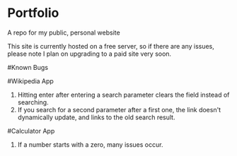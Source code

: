 # Portfolio
A repo for my public, personal website

This site is currently hosted on a free server, so if there are any issues, please note I plan on upgrading to a paid site very soon.

#Known Bugs

#Wikipedia App
1. Hitting enter after entering a search parameter clears the field instead of searching.
2. If you search for a second parameter after a first one, the link doesn't dynamically update, and links to the old search result.

#Calculator App
1. If a number starts with a zero, many issues occur.
